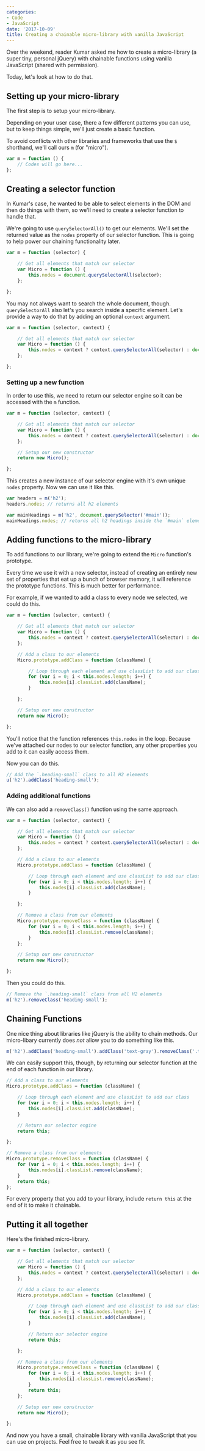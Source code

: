 ```yaml
---
categories:
- Code
- JavaScript
date: '2017-10-09'
title: Creating a chainable micro-library with vanilla JavaScript
---
```


Over the weekend, reader Kumar asked me how to create a micro-library (a super tiny, personal jQuery) with chainable functions using vanilla JavaScript (shared with permission).

Today, let's look at how to do that.

## Setting up your micro-library

The first step is to setup your micro-library.

Depending on your user case, there a few different patterns you can use, but to keep things simple, we'll just create a basic function.

To avoid conflicts with other libraries and frameworks that use the `$` shorthand, we'll call ours `m` (for "micro").

```js
var m = function () {
    // Codes will go here...
};
```

## Creating a selector function

In Kumar's case, he wanted to be able to select elements in the DOM and then do things with them, so we'll need to create a selector function to handle that.

We're going to use `querySelectorAll()` to get our elements. We'll set the returned value as the `nodes` property of our selector function. This is going to help power our chaining functionality later.

```js
var m = function (selector) {

	// Get all elements that match our selector
	var Micro = function () {
		this.nodes = document.querySelectorAll(selector);
	};

};
```

You may not always want to search the whole document, though. `querySelectorAll` also let's you search inside a specific element. Let's provide a way to do that by adding an optional `context` argument.

```js
var m = function (selector, context) {

	// Get all elements that match our selector
	var Micro = function () {
		this.nodes = context ? context.querySelectorAll(selector) : document.querySelectorAll(selector);
	};

};
```

### Setting up a new function

In order to use this, we need to return our selector engine so it can be accessed with the `m` function.

```js
var m = function (selector, context) {

	// Get all elements that match our selector
	var Micro = function () {
		this.nodes = context ? context.querySelectorAll(selector) : document.querySelectorAll(selector);
	};

	// Setup our new constructor
	return new Micro();

};
```

This creates a new instance of our selector engine with it's own unique `nodes` property. Now we can use it like this.

```js
var headers = m('h2');
headers.nodes; // returns all h2 elements

var mainHeadings = m('h2', document.querySelector('#main'));
mainHeadings.nodes; // returns all h2 headings inside the `#main` element
```

## Adding functions to the micro-library

To add functions to our library, we're going to extend the `Micro` function's prototype.

Every time we use it with a new selector, instead of creating an entirely new set of properties that eat up a bunch of browser memory, it will reference the prototype functions. This is much better for performance.

For example, if we wanted to add a class to every node we selected, we could do this.

```js
var m = function (selector, context) {

	// Get all elements that match our selector
	var Micro = function () {
		this.nodes = context ? context.querySelectorAll(selector) : document.querySelectorAll(selector);
	};

	// Add a class to our elements
	Micro.prototype.addClass = function (className) {

		// Loop through each element and use classList to add our class
		for (var i = 0; i < this.nodes.length; i++) {
			this.nodes[i].classList.add(className);
		}

	};

	// Setup our new constructor
	return new Micro();

};
```

You'll notice that the function references `this.nodes` in the loop. Because we've attached our nodes to our selector function, any other properties you add to it can easily access them.

Now you can do this.

```js
// Add the `.heading-small` class to all H2 elements
u('h2').addClass('heading-small');
```

### Adding additional functions

We can also add a `removeClass()` function using the same approach.

```js
var m = function (selector, context) {

	// Get all elements that match our selector
	var Micro = function () {
		this.nodes = context ? context.querySelectorAll(selector) : document.querySelectorAll(selector);
	};

	// Add a class to our elements
	Micro.prototype.addClass = function (className) {

		// Loop through each element and use classList to add our class
		for (var i = 0; i < this.nodes.length; i++) {
			this.nodes[i].classList.add(className);
		}

	};

	// Remove a class from our elements
	Micro.prototype.removeClass = function (className) {
		for (var i = 0; i < this.nodes.length; i++) {
			this.nodes[i].classList.remove(className);
		}
	};

	// Setup our new constructor
	return new Micro();

};
```

Then you could do this.

```js
// Remove the `.heading-small` class from all H2 elements
m('h2').removeClass('heading-small');
```

## Chaining Functions

One nice thing about libraries like jQuery is the ability to chain methods. Our micro-libary currently does *not* allow you to do something like this.

```js
m('h2').addClass('heading-small').addClass('text-gray').removeClass('.text-uppercase');
```

We can easily support this, though, by returning our selector function at the end of each function in our library.

```js
// Add a class to our elements
Micro.prototype.addClass = function (className) {

	// Loop through each element and use classList to add our class
	for (var i = 0; i < this.nodes.length; i++) {
		this.nodes[i].classList.add(className);
	}

	// Return our selector engine
	return this;

};

// Remove a class from our elements
Micro.prototype.removeClass = function (className) {
	for (var i = 0; i < this.nodes.length; i++) {
		this.nodes[i].classList.remove(className);
	}
	return this;
};
```

For every property that you add to your library, include `return this` at the end of it to make it chainable.

## Putting it all together

Here's the finished micro-library.

```js
var m = function (selector, context) {

	// Get all elements that match our selector
	var Micro = function () {
		this.nodes = context ? context.querySelectorAll(selector) : document.querySelectorAll(selector);
	};

	// Add a class to our elements
	Micro.prototype.addClass = function (className) {

		// Loop through each element and use classList to add our class
		for (var i = 0; i < this.nodes.length; i++) {
			this.nodes[i].classList.add(className);
		}

		// Return our selector engine
		return this;

	};

	// Remove a class from our elements
	Micro.prototype.removeClass = function (className) {
		for (var i = 0; i < this.nodes.length; i++) {
			this.nodes[i].classList.remove(className);
		}
		return this;
	};

	// Setup our new constructor
	return new Micro();

};
```

And now you have a small, chainable library with vanilla JavaScript that you can use on projects. Feel free to tweak it as you see fit.